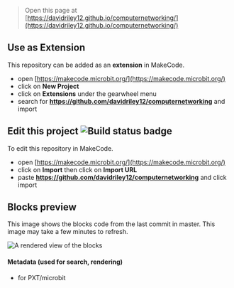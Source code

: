 
> Open this page at [https://davidriley12.github.io/computernetworking/](https://davidriley12.github.io/computernetworking/)

## Use as Extension

This repository can be added as an **extension** in MakeCode.

* open [https://makecode.microbit.org/](https://makecode.microbit.org/)
* click on **New Project**
* click on **Extensions** under the gearwheel menu
* search for **https://github.com/davidriley12/computernetworking** and import

## Edit this project ![Build status badge](https://github.com/davidriley12/computernetworking/workflows/MakeCode/badge.svg)

To edit this repository in MakeCode.

* open [https://makecode.microbit.org/](https://makecode.microbit.org/)
* click on **Import** then click on **Import URL**
* paste **https://github.com/davidriley12/computernetworking** and click import

## Blocks preview

This image shows the blocks code from the last commit in master.
This image may take a few minutes to refresh.

![A rendered view of the blocks](https://github.com/davidriley12/computernetworking/raw/master/.github/makecode/blocks.png)

#### Metadata (used for search, rendering)

* for PXT/microbit
<script src="https://makecode.com/gh-pages-embed.js"></script><script>makeCodeRender("{{ site.makecode.home_url }}", "{{ site.github.owner_name }}/{{ site.github.repository_name }}");</script>
